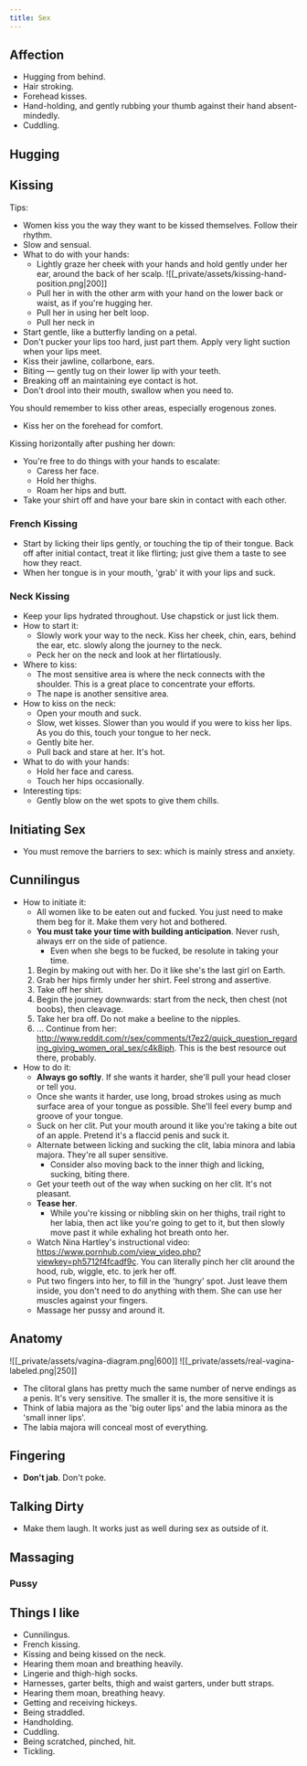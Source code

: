 ```yaml
---
title: Sex
---
```


## Affection
- Hugging from behind.
- Hair stroking.
- Forehead kisses.
- Hand-holding, and gently rubbing your thumb against their hand absent-mindedly.
- Cuddling.

## Hugging


## Kissing
Tips:
- Women kiss you the way they want to be kissed themselves. Follow their rhythm.
- Slow and sensual.
- What to do with your hands:
	- Lightly graze her cheek with your hands and hold gently under her ear, around the back of her scalp.
		  ![[_private/assets/kissing-hand-position.png|200]]
	 - Pull her in with the other arm with your hand on the lower back or waist, as if you're hugging her.
	 - Pull her in using her belt loop.
	 - Pull her neck in
- Start gentle, like a butterfly landing on a petal.
- Don't pucker your lips too hard, just part them. Apply very light suction when your lips meet.
- Kiss their jawline, collarbone, ears.
- Biting — gently tug on their lower lip with your teeth.
- Breaking off an maintaining eye contact is hot.
- Don't drool into their mouth, swallow when you need to.

You should remember to kiss other areas, especially erogenous zones.
- Kiss her on the forehead for comfort.

Kissing horizontally after pushing her down:
- You're free to do things with your hands to escalate:
	- Caress her face.
	- Hold her thighs.
	- Roam her hips and butt.
 - Take your shirt off and have your bare skin in contact with each other.

### French Kissing
- Start by licking their lips gently, or touching the tip of their tongue. Back off after initial contact, treat it like flirting; just give them a taste to see how they react.
- When her tongue is in your mouth, 'grab' it with your lips and suck.

### Neck Kissing
- Keep your lips hydrated throughout. Use chapstick or just lick them.
- How to start it:
	- Slowly work your way to the neck. Kiss her cheek, chin, ears, behind the ear, etc. slowly along the journey to the neck.
	- Peck her on the neck and look at her flirtatiously.
- Where to kiss:
	- The most sensitive area is where the neck connects with the shoulder. This is a great place to concentrate your efforts.
	- The nape is another sensitive area.
- How to kiss on the neck:
	- Open your mouth and suck.
	- Slow, wet kisses. Slower than you would if you were to kiss her lips. As you do this, touch your tongue to her neck.
	- Gently bite her.
	- Pull back and stare at her. It's hot.
- What to do with your hands:
	- Hold her face and caress.
	- Touch her hips occasionally.
 - Interesting tips:
	 - Gently blow on the wet spots to give them chills.

## Initiating Sex
- You must remove the barriers to sex: which is mainly stress and anxiety.

## Cunnilingus
- How to initiate it:
	- All women like to be eaten out and fucked. You just need to make them beg for it. Make them very hot and bothered.
	- **You must take your time with building anticipation**. Never rush, always err on the side of patience. 
		- Even when she begs to be fucked, be resolute in taking your time.
	1. Begin by making out with her. Do it like she's the last girl on Earth.
	2. Grab her hips firmly under her shirt. Feel strong and assertive.
	3. Take off her shirt.
	4. Begin the journey downwards: start from the neck, then chest (not boobs), then cleavage.
	5. Take her bra off. Do not make a beeline to the nipples.
	6. ... Continue from her: http://www.reddit.com/r/sex/comments/t7ez2/quick_question_regarding_giving_women_oral_sex/c4k8iph. This is the best resource out there, probably.
- How to do it:
	- **Always go softly**. If she wants it harder, she'll pull your head closer or tell you.
	- Once she wants it harder, use long, broad strokes using as much surface area of your tongue as possible. She'll feel every bump and groove of your tongue.
	- Suck on her clit. Put your mouth around it like you're taking a bite out of an apple. Pretend it's a flaccid penis and suck it.
	- Alternate between licking and sucking the clit, labia minora and labia majora. They're all super sensitive.
		- Consider also moving back to the inner thigh and licking, sucking, biting there.
	- Get your teeth out of the way when sucking on her clit. It's not pleasant.
	- **Tease her**.
		- While you're kissing or nibbling skin on her thighs, trail right to her labia, then act like you're going to get to it, but then slowly move past it while exhaling hot breath onto her.
	 - Watch Nina Hartley's instructional video: https://www.pornhub.com/view_video.php?viewkey=ph5712f4fcadf9c. You can literally pinch her clit around the hood, rub, wiggle, etc. to jerk her off. 
	 - Put two fingers into her, to fill in the 'hungry' spot. Just leave them inside, you don't need to do anything with them. She can use her muscles against your fingers.
	 - Massage her pussy and around it.

## Anatomy
![[_private/assets/vagina-diagram.png|600]]
![[_private/assets/real-vagina-labeled.png|250]]
- The clitoral glans has pretty much the same number of nerve endings as a penis. It's very sensitive. The smaller it is, the more sensitive it is
- Think of labia majora as the 'big outer lips' and the labia minora as the 'small inner lips'.
- The labia majora will conceal most of everything.

## Fingering

- **Don't jab**. Don't poke.

## Talking Dirty

- Make them laugh. It works just as well during sex as outside of it.

## Massaging

### Pussy


## Things I like
- Cunnilingus.
- French kissing.
- Kissing and being kissed on the neck.
- Hearing them moan and breathing heavily.
- Lingerie and thigh-high socks.
- Harnesses, garter belts, thigh and waist garters, under butt straps.
- Hearing them moan, breathing heavy.
- Getting and receiving hickeys.
- Being straddled.
- Handholding.
- Cuddling.
- Being scratched, pinched, hit.
- Tickling.
